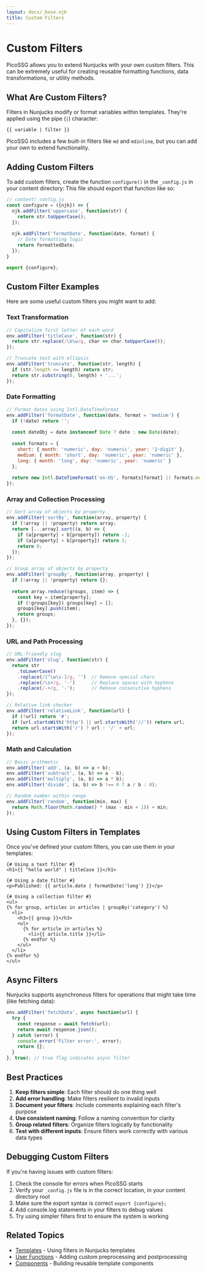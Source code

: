 ```yaml
---
layout: docs/_base.njk
title: Custom Filters
---
```


# Custom Filters

PicoSSG allows you to extend Nunjucks with your own custom filters. This can be extremely useful for creating reusable formatting functions, data transformations, or utility methods.

## What Are Custom Filters?

Filters in Nunjucks modify or format variables within templates. They're applied using the pipe (`|`) character:

```
{{ variable | filter }}
```

PicoSSG includes a few built-in filters like `md` and `mdinline`, but you can add your own to extend functionality.

## Adding Custom Filters

To add custom filters, create the function `configure()` in the `_config.js` in your content directory:
This file should export that function like so:

```javascript
// content/_config.js
const configure = ({njk}) => {
  njk.addFilter('uppercase', function(str) {
    return str.toUpperCase();
  });
  
  njk.addFilter('formatDate', function(date, format) {
    // Date formatting logic
    return formattedDate;
  });
}

export {configure};
```

## Custom Filter Examples

Here are some useful custom filters you might want to add:

### Text Transformation

```javascript
// Capitalize first letter of each word
env.addFilter('titleCase', function(str) {
  return str.replace(/\b\w/g, char => char.toUpperCase());
});

// Truncate text with ellipsis
env.addFilter('truncate', function(str, length) {
  if (str.length <= length) return str;
  return str.substring(0, length) + '...';
});
```

### Date Formatting

```javascript
// Format dates using Intl.DateTimeFormat
env.addFilter('formatDate', function(date, format = 'medium') {
  if (!date) return '';
  
  const dateObj = date instanceof Date ? date : new Date(date);
  
  const formats = {
    short: { month: 'numeric', day: 'numeric', year: '2-digit' },
    medium: { month: 'short', day: 'numeric', year: 'numeric' },
    long: { month: 'long', day: 'numeric', year: 'numeric' }
  };
  
  return new Intl.DateTimeFormat('en-US', formats[format] || formats.medium).format(dateObj);
});
```

### Array and Collection Processing

```javascript
// Sort array of objects by property
env.addFilter('sortBy', function(array, property) {
  if (!array || !property) return array;
  return [...array].sort((a, b) => {
    if (a[property] < b[property]) return -1;
    if (a[property] > b[property]) return 1;
    return 0;
  });
});

// Group array of objects by property
env.addFilter('groupBy', function(array, property) {
  if (!array || !property) return {};
  
  return array.reduce((groups, item) => {
    const key = item[property];
    if (!groups[key]) groups[key] = [];
    groups[key].push(item);
    return groups;
  }, {});
});
```

### URL and Path Processing

```javascript
// URL-friendly slug
env.addFilter('slug', function(str) {
  return str
    .toLowerCase()
    .replace(/[^\w\s-]/g, '')  // Remove special chars
    .replace(/\s+/g, '-')      // Replace spaces with hyphens
    .replace(/-+/g, '-');      // Remove consecutive hyphens
});

// Relative link checker
env.addFilter('relativeLink', function(url) {
  if (!url) return '#';
  if (url.startsWith('http') || url.startsWith('//')) return url;
  return url.startsWith('/') ? url : '/' + url;
});
```

### Math and Calculation

```javascript
// Basic arithmetic
env.addFilter('add', (a, b) => a + b);
env.addFilter('subtract', (a, b) => a - b);
env.addFilter('multiply', (a, b) => a * b);
env.addFilter('divide', (a, b) => b !== 0 ? a / b : 0);

// Random number within range
env.addFilter('random', function(min, max) {
  return Math.floor(Math.random() * (max - min + 1)) + min;
});
```

## Using Custom Filters in Templates

Once you've defined your custom filters, you can use them in your templates:

```
{# Using a text filter #}
<h1>{{ "hello world" | titleCase }}</h1>

{# Using a date filter #}
<p>Published: {{ article.date | formatDate('long') }}</p>

{# Using a collection filter #}
<ul>
{% for group, articles in articles | groupBy('category') %}
  <li>
    <h3>{{ group }}</h3>
    <ul>
      {% for article in articles %}
        <li>{{ article.title }}</li>
      {% endfor %}
    </ul>
  </li>
{% endfor %}
</ul>
```

## Async Filters

Nunjucks supports asynchronous filters for operations that might take time (like fetching data):

```javascript
env.addFilter('fetchData', async function(url) {
  try {
    const response = await fetch(url);
    return await response.json();
  } catch (error) {
    console.error('Filter error:', error);
    return {};
  }
}, true); // true flag indicates async filter
```

## Best Practices

1. **Keep filters simple**: Each filter should do one thing well
2. **Add error handling**: Make filters resilient to invalid inputs
3. **Document your filters**: Include comments explaining each filter's purpose
4. **Use consistent naming**: Follow a naming convention for clarity
5. **Group related filters**: Organize filters logically by functionality
6. **Test with different inputs**: Ensure filters work correctly with various data types

## Debugging Custom Filters

If you're having issues with custom filters:

1. Check the console for errors when PicoSSG starts
2. Verify your `_config.js` file is in the correct location, in your content directory root
3. Make sure the export syntax is correct `export {configure};`
4. Add console.log statements in your filters to debug values
5. Try using simpler filters first to ensure the system is working

## Related Topics

- [Templates](/docs/templates/) - Using filters in Nunjucks templates 
- [User Functions](/docs/user-functions/) - Adding custom preprocessing and postprocessing
- [Components](/docs/components/) - Building reusable template components